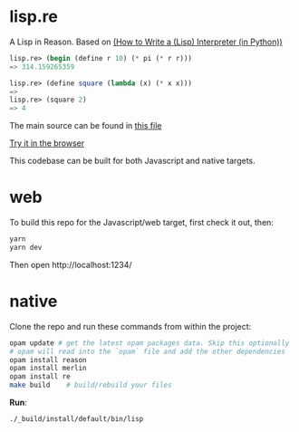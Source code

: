 # lisp.re

A Lisp in Reason. Based on [(How to Write a (Lisp) Interpreter (in Python))](http://norvig.com/lispy.html)

```scheme
lisp.re> (begin (define r 10) (* pi (* r r)))
=> 314.159265359

lisp.re> (define square (lambda (x) (* x x)))
=>
lisp.re> (square 2)
=> 4
```

The main source can be found in [this file](https://github.com/jsdf/lisp.re/blob/master/bin/lisp.re)

[Try it in the browser](https://jsdf.github.io/lisp.re/)

This codebase can be built for both Javascript and native targets.

# web

To build this repo for the Javascript/web target, first check it out, then:

```sh
yarn
yarn dev
```

Then open http://localhost:1234/

# native

Clone the repo and run these commands from within the project:

```sh
opam update # get the latest opam packages data. Skip this optionally
# opam will read into the `opam` file and add the other dependencies
opam install reason
opam install merlin
opam install re
make build    # build/rebuild your files
```

**Run**:

```sh
./_build/install/default/bin/lisp
```
